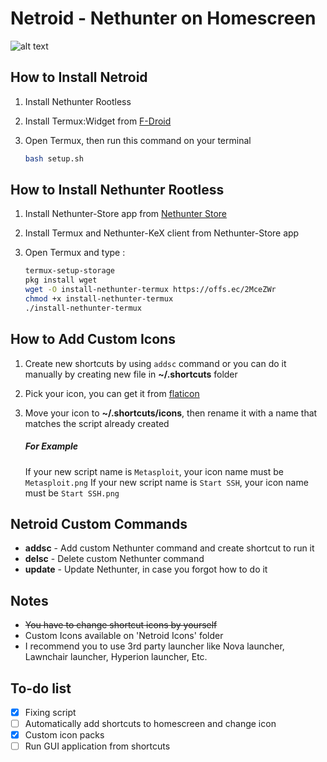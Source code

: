 # Netroid - Nethunter on Homescreen

![alt text](images/nethunter-logo-gray-trans.png "Nethunter Logo")

## How to Install Netroid

1. Install Nethunter Rootless
2. Install Termux:Widget from [F-Droid](https://f-droid.org/en/packages/com.termux.widget/)
3. Open Termux, then run this command on your terminal

   ```bash
   bash setup.sh 
   ```

## How to Install Nethunter Rootless

1. Install Nethunter-Store app from [Nethunter Store](https://store.nethunter.com/)
2. Install Termux and Nethunter-KeX client from Nethunter-Store app
3. Open Termux and type :

   ```sh
   termux-setup-storage
   pkg install wget
   wget -O install-nethunter-termux https://offs.ec/2MceZWr
   chmod +x install-nethunter-termux
   ./install-nethunter-termux
   ```

## How to Add Custom Icons

1. Create new shortcuts by using ```addsc``` command or you can do it manually by creating new file in **~/.shortcuts** folder
2. Pick your icon, you can get it from [flaticon](https://www.flaticon.com/icons)
3. Move your icon to **~/.shortcuts/icons**, then rename it with a name that matches the script already created

   ##### For Example

   If your new script name is ```Metasploit```, your icon name must be ```Metasploit.png```
   If your new script name is ```Start SSH```, your icon name must be ```Start SSH.png```

## Netroid Custom Commands

+ **addsc** - Add custom Nethunter command and create shortcut to run it
+ **delsc** - Delete custom Nethunter command
+ **update** - Update Nethunter, in case you forgot how to do it

## Notes

+ ~~You have to change shortcut icons by yourself~~
+ Custom Icons available on 'Netroid Icons' folder
+ I recommend you to use 3rd party launcher like Nova launcher, Lawnchair launcher, Hyperion launcher, Etc.

## To-do list

- [x] Fixing script
- [ ] Automatically add shortcuts to homescreen and change icon
- [x] Custom icon packs
- [ ] Run GUI application from shortcuts
